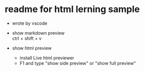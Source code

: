 
# readme for html lerning sample

* wrote by vscode

* show markdown preview  
ctrl + shift + v

* show html preview  
    * install Live html previewer
    * F1 and type "show side preview" or "show full preview"